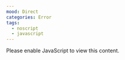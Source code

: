```yaml
---
mood: Direct
categories: Error
tags:
  - noscript
  - javascript
---
```

Please enable JavaScript to view this content.